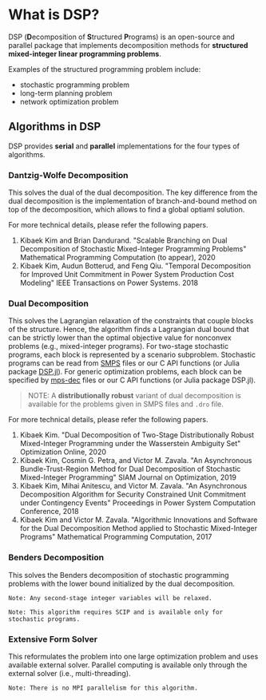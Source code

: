 # What is DSP?

DSP (**D**ecomposition of **S**tructured **P**rograms) is an open-source and parallel package that implements decomposition
methods for **structured mixed-integer linear programming problems**.

Examples of the structured programming problem include:

- stochastic programming problem
- long-term planning problem
- network optimization problem

## Algorithms in DSP

DSP provides **serial** and **parallel** implementations for the four types of algorithms.

### Dantzig-Wolfe Decomposition

This solves the dual of the dual decomposition.
The key difference from the dual decomposition is the implementation of branch-and-bound method on top of the decomposition,
which allows to find a global optiaml solution.

For more technical details, please refer the following papers.

1. Kibaek Kim and Brian Dandurand. "Scalable Branching on Dual Decomposition of Stochastic Mixed-Integer Programming Problems" Mathematical Programming Computation (to appear), 2020
1. Kibaek Kim, Audun Botterud, and Feng Qiu. "Temporal Decomposition for Improved Unit Commitment in Power System Production Cost Modeling" IEEE Transactions on Power Systems. 2018

### Dual Decomposition

This solves the Lagrangian relaxation of the constraints that couple blocks of the structure.
Hence, the algorithm finds a Lagrangian dual bound that can be strictly lower than the optimal objective value for nonconvex problems (e.g., mixed-integer programs).
For two-stage stochastic programs, each block is represented by a scenario subproblem.
Stochastic programs can be read from [SMPS](https://ieeexplore.ieee.org/abstract/document/8142546) files or our C API functions (or Julia package [DSP.jl](https://github.com/kibaekkim/DSP.jl)).
For generic optimization problems, each block can be specified by [mps-dec](https://gcg.or.rwth-aachen.de/doc/reader__dec_8h.html) files or our C API functions (or Julia package DSP.jl).

> NOTE: A **distributionally robust** variant of dual decomposition is available for the problems given in SMPS files and `.dro` file.

For more technical details, please refer the following papers.

1. Kibaek Kim. "Dual Decomposition of Two-Stage Distributionally Robust Mixed-Integer Programming under the Wasserstein Ambiguity Set" Optimization Online, 2020
1. Kibaek Kim, Cosmin G. Petra, and Victor M. Zavala. "An Asynchronous Bundle-Trust-Region Method for Dual Decomposition of Stochastic Mixed-Integer Programming" SIAM Journal on Optimization, 2019
1. Kibaek Kim, Mihai Anitescu, and Victor M. Zavala. "An Asynchronous Decomposition Algorithm for Security Constrained Unit Commitment under Contingency Events" Proceedings in Power System Computation Conference, 2018
1. Kibaek Kim and Victor M. Zavala. "Algorithmic Innovations and Software for the Dual Decomposition Method applied to Stochastic Mixed-Integer Programs" Mathematical Programming Computation, 2017

### Benders Decomposition

This solves the Benders decomposition of stochastic programming problems with the lower bound initialized by the dual decomposition.

```text
Note: Any second-stage integer variables will be relaxed.
```

```text
Note: This algorithm requires SCIP and is available only for stochastic programs.
```

### Extensive Form Solver

This reformulates the problem into one large optimization problem and uses available external solver.
Parallel computing is available only through the external solver (i.e., multi-threading).

```text
Note: There is no MPI parallelism for this algorithm.
```
